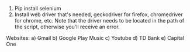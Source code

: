 1) Pip install selenium
2) Install web driver that's needed, geckodriver for firefox, chromedriver for chrome, etc.
Note that the driver needs to be located in the path of the script, otherwise you'll receive an error.


Websites:
a) Gmail
b) Google Play Music
c) Youtube 
d) TD Bank
e) Capital One 
